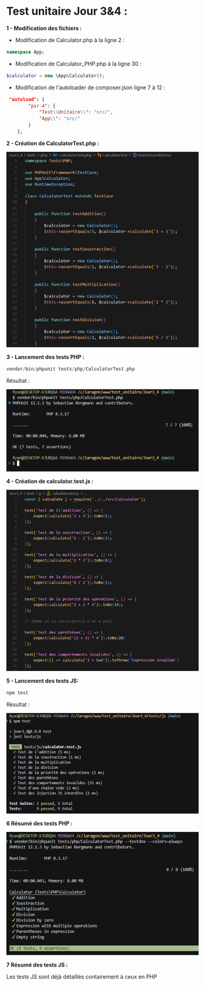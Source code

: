 # **Test unitaire Jour 3&4 :** 

**1 - Modification des fichiers :**

- Modification de Calculator.php à la ligne 2 :
```php
namespace App;
```  
  
- Modification de Calculator_PHP.php à la ligne 30 :
```php
$calculator = new \App\Calculator();
```  

- Modification de l'autoloader de composer.json ligne 7 à 12 :
```json
 "autoload": {
        "psr-4": {
            "Test\\Unitaire\\": "src/",
            "App\\": "src/"
        }
    },
```  
  


**2 - Création de CalculatorTest.php :**

![Image°1](image/1.png)
  




**3 - Lancement des tests PHP :**
```php
vendor/bin/phpunit tests/php/CalculatorTest.php
```
  


Résultat :

![Image°2](image/2.png)
  


**4 - Création de calculator.test.js :**

![Image°3](image/3.png)

  

**5 - Lancement des tests JS:**

```js
npm test
```
  

Résultat :
 
![Image°4](image/4.png)
  

**6 Résumé des tests PHP :**

![Image°5](image/5.png)



**7 Résumé des tests JS :**

Les tests JS sont déjà détaillés contairement à ceux en PHP
